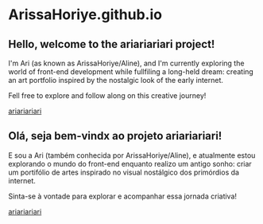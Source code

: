 # ArissaHoriye.github.io

## Hello, welcome to the ariariariari project!

I'm Ari (as known as ArissaHoriye/Aline), and I'm currently exploring the world of front-end development while fullfiling a long-held dream: creating an art portfolio inspired by the nostalgic look of the early internet. 

Fell free to explore and follow along on this creative journey!

[ariariariari](https://arissahoriye.github.io/)

## Olá, seja bem-vindx ao projeto ariariariari!

E sou a Ari (também conhecida por ArissaHoriye/Aline), e atualmente estou explorando o mundo do front-end enquanto realizo um antigo sonho: criar um portifólio de artes inspirado no visual nostálgico dos primórdios da internet. 

Sinta-se à vontade para explorar e acompanhar essa jornada criativa!

[ariariariari](https://arissahoriye.github.io/)



